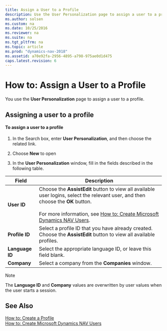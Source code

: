 ```yaml
---
title: Assign a User to a Profile
description: Use the User Personalization page to assign a user to a profile, and then fill in the User ID, Profile ID, Language ID and Company fields.
ms.author: solsen
ms.custom: na
ms.date: 10/25/2016
ms.reviewer: na
ms.suite: na
ms.tgt_pltfrm: na
ms.topic: article
ms.prod: "dynamics-nav-2018"
ms.assetid: a70e92fa-2956-4895-a798-975ae0d1d475
caps.latest.revision: 6
---
```


# How to: Assign a User to a Profile
You use the **User Personalization** page to assign a user to a profile.  
  
## Assigning a user to a profile  
  
#### To assign a user to a profile  
  
1.  In the Search box, enter **User Personalization**, and then choose the related link.  
  
2.  Choose **New** to open  
  
3.  In the **User Personalization** window, fill in the fields described in the following table.  
  
|Field    |Description|  
|---------|---------------------------------------|  
|**User ID**|Choose the **AssistEdit** button to view all available user logins, select the relevant user, and then choose the **OK** button.<br /><br /> For more information, see [How to: Create Microsoft Dynamics NAV Users](How-to--Create-Microsoft-Dynamics-NAV-Users.md).|  
|**Profile ID**|Select a profile ID that you have already created. Choose the **AssistEdit** button to view all available profiles.|  
|**Language ID**|Select the appropriate language ID, or leave this field blank.|  
|**Company**|Select a company from the **Companies** window.|  
  
> [!NOTE]  
>  The **Language ID** and **Company** values are overwritten by user values when the user starts a session.  
  
## See Also  
 [How to: Create a Profile](how-to-create-a-profile.md)   
 [How to: Create Microsoft Dynamics NAV Users](How-to--Create-Microsoft-Dynamics-NAV-Users.md)